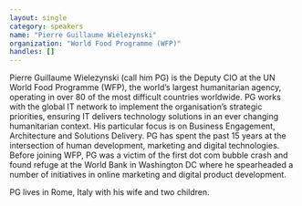 ```yaml
---
layout: single
category: speakers
name: "Pierre Guillaume Wielezynski"
organization: "World Food Programme (WFP)"
handles: []
---
```


Pierre Guillaume Wielezynski (call him PG) is the Deputy CIO at the UN World Food Programme (WFP), the world’s largest humanitarian agency, operating in over 80 of the most difficult countries worldwide.  PG works with the global IT network to implement the organisation’s strategic priorities, ensuring IT delivers technology solutions in an ever changing humanitarian context.  His particular focus is on Business Engagement, Architecture and Solutions Delivery. PG has spent the past 15 years at the intersection of human development, marketing and digital technologies.  Before joining WFP, PG was a victim of the first dot com bubble crash and found refuge at the World Bank in Washington DC where he spearheaded a number of initiatives in online marketing and digital product development.

PG lives in Rome, Italy with his wife and two children.
